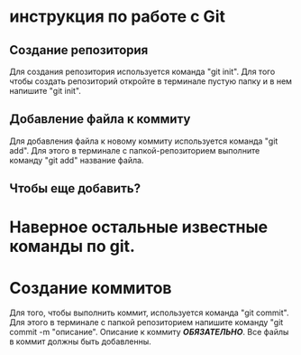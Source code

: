 # инструкция по работе с Git

## Создание репозитория
Для создания репозитория используется команда "git init". Для того чтобы создать репозиторий откройте в терминале пустую папку и в нем напишите "git init".

## Добавление файла к коммиту
Для добавления файла к новому коммиту используется команда "git add". Для этого в терминале с папкой-репозиторием выполните команду "git add" название файла.

## Чтобы еще добавить?
Наверное остальные известные команды по git.
=======

# Создание коммитов
Для того, чтобы выполнить коммит, используется команда "git commit". Для этого в терминале с папкой репозиторием напишите команду "git commit -m "описание". Описание к коммиту ***ОБЯЗАТЕЛЬНО***. Все файлы в коммит должны быть добавленны.

